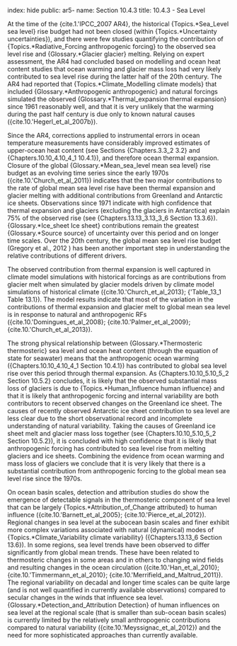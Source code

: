 index: hide
public: ar5-
name: Section 10.4.3
title: 10.4.3 - Sea Level

At the time of the {cite.1.'IPCC_2007 AR4}, the historical {Topics.*Sea_Level sea level} rise budget had not been closed (within {Topics.*Uncertainty uncertainties}), and there were few studies quantifying the contribution of {Topics.*Radiative_Forcing anthropogenic forcing} to the observed sea level rise and {Glossary.*Glacier glacier} melting. Relying on expert assessment, the AR4 had concluded based on modelling and ocean heat content studies that ocean warming and glacier mass loss had very likely contributed to sea level rise during the latter half of the 20th century. The AR4 had reported that {Topics.*Climate_Modelling climate models} that included {Glossary.*Anthropogenic anthropogenic} and natural forcings simulated the observed {Glossary.*Thermal_expansion thermal expansion} since 1961 reasonably well, and that it is very unlikely that the warming during the past half century is due only to known natural causes ({cite.10.'Hegerl_et_al_2007b}).

Since the AR4, corrections applied to instrumental errors in ocean temperature measurements have considerably improved estimates of upper-ocean heat content (see Sections {Chapters.3.3_2 3.2} and {Chapters.10.10_4.10_4_1 10.4.1}), and therefore ocean thermal expansion. Closure of the global {Glossary.*Mean_sea_level mean sea level} rise budget as an evolving time series since the early 1970s ({cite.10.'Church_et_al_2011}) indicates that the two major contributions to the rate of global mean sea level rise have been thermal expansion and glacier melting with additional contributions from Greenland and Antarctic ice sheets. Observations since 1971 indicate with high confidence that thermal expansion and glaciers (excluding the glaciers in Antarctica) explain 75% of the observed rise (see {Chapters.13.13_3.13_3_6 Section 13.3.6}). {Glossary.*Ice_sheet Ice sheet} contributions remain the greatest {Glossary.*Source source} of uncertainty over this period and on longer time scales. Over the 20th century, the global mean sea level rise budget (Gregory et al., 2012 ) has been another important step in understanding the relative contributions of different drivers.

The observed contribution from thermal expansion is well captured in climate model simulations with historical forcings as are contributions from glacier melt when simulated by glacier models driven by climate model simulations of historical climate ({cite.10.'Church_et_al_2013}; {'Table_13_1 Table 13.1}). The model results indicate that most of the variation in the contributions of thermal expansion and glacier melt to global mean sea level is in response to natural and anthropogenic RFs ({cite.10.'Domingues_et_al_2008}; {cite.10.'Palmer_et_al_2009}; {cite.10.'Church_et_al_2013}).

The strong physical relationship between {Glossary.*Thermosteric thermosteric} sea level and ocean heat content (through the equation of state for seawater) means that the anthropogenic ocean warming ({Chapters.10.10_4.10_4_1 Section 10.4.1}) has contributed to global sea level rise over this period through thermal expansion. As {Chapters.10.10_5.10_5_2 Section 10.5.2} concludes, it is likely that the observed substantial mass loss of glaciers is due to {Topics.*Human_Influence human influence} and that it is likely that anthropogenic forcing and internal variability are both contributors to recent observed changes on the Greenland ice sheet. The causes of recently observed Antarctic ice sheet contribution to sea level are less clear due to the short observational record and incomplete understanding of natural variability. Taking the causes of Greenland ice sheet melt and glacier mass loss together (see {Chapters.10.10_5.10_5_2 Section 10.5.2}), it is concluded with high confidence that it is likely that anthropogenic forcing has contributed to sea level rise from melting glaciers and ice sheets. Combining the evidence from ocean warming and mass loss of glaciers we conclude that it is very likely that there is a substantial contribution from anthropogenic forcing to the global mean sea level rise since the 1970s.

On ocean basin scales, detection and attribution studies do show the emergence of detectable signals in the thermosteric component of sea level that can be largely {Topics.*Attribution_of_Change attributed} to human influence ({cite.10.'Barnett_et_al_2005}; {cite.10.'Pierce_et_al_2012}). Regional changes in sea level at the subocean basin scales and finer exhibit more complex variations associated with natural (dynamical) modes of {Topics.*Climate_Variability climate variability} ({Chapters.13.13_6 Section 13.6}). In some regions, sea level trends have been observed to differ significantly from global mean trends. These have been related to thermosteric changes in some areas and in others to changing wind fields and resulting changes in the ocean circulation ({cite.10.'Han_et_al_2010}; {cite.10.'Timmermann_et_al_2010}; {cite.10.'Merrifield_and_Maltrud_2011}). The regional variability on decadal and longer time scales can be quite large (and is not well quantified in currently available observations) compared to secular changes in the winds that influence sea level. {Glossary.*Detection_and_Attribution Detection} of human influences on sea level at the regional scale (that is smaller than sub-ocean basin scales) is currently limited by the relatively small anthropogenic contributions compared to natural variability ({cite.10.'Meyssignac_et_al_2012}) and the need for more sophisticated approaches than currently available.
